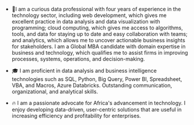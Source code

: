 - 🤠I am a curious data professional with four years of experience in the technology sector, including web development, which gives me excellent practice in data analysis and data visualization with programming; cloud computing, which gives me access to algorithms, tools, and data for staying up to date and easy collaboration with teams; and analytics, which allows me to uncover actionable business insights for stakeholders. I am a Global MBA candidate with domain expertise in business and technology, which qualifies me to assist firms in improving processes, systems, operations, and decision-making.

- 🎓 I am proficient in data analysis and business intelligence technologies such as SQL, Python, Big Query, Power BI, Spreadsheet, VBA, and Macros, Azure Databricks. Outstanding communication, organizational, and analytical skills.

- 🔥 I am a passionate advocate for Africa's advancement in technology. I enjoy developing data-driven, user-centric solutions that are useful in increasing efficiency and profitability for enterprises.
  
<!---
TolulopeOyejide/TolulopeOyejide is a ✨ special ✨ repository because its `README.md` (this file) appears on your GitHub profile.
You can click the Preview link to take a look at your changes.
--->
